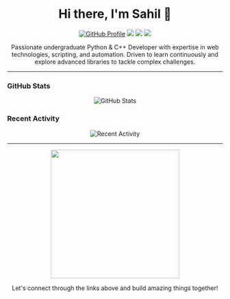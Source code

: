 <h1 align="center">Hi there, I'm Sahil 👋</h1>

<p align="center">
  <a href="https://github.com/sahilahmad6569"><img src="https://img.shields.io/github/followers/sahilahmad6569?style=social" alt="GitHub Profile"></a>
  <a href="https://linkedin.com/in/sahil-ahmad-dev"><img src="https://img.shields.io/badge/LinkedIn-Connect-blue"></a>
  <a href="mailto:sahilahmad6569@gmail.com"><img src="https://img.shields.io/badge/Email-Contact-red"></a>
  <a href="https://sahilahmad.netlify.app"><img src="https://img.shields.io/badge/Portfolio-Visit-brightgreen"></a>
</p>

<p align="center">Passionate undergraduate Python & C++ Developer with expertise in web technologies, scripting, and automation. Driven to learn continuously and explore advanced libraries to tackle complex challenges.</p>

---

### GitHub Stats

<p align="center">
  <img src="https://github-readme-stats.vercel.app/api?username=sahilahmad6569&show_icons=true&theme=dark" alt="GitHub Stats">
</p>

### Recent Activity

<p align="center">
  <img src="https://github-readme-stats.vercel.app/api?username=sahilahmad6569&show_icons=true&theme=dark&count_private=true&include_all_commits=true" alt="Recent Activity">
</p>

---

<p align="center">
  <img src="https://media.giphy.com/media/3o6ZtpxSZbQRRnwCKQ/giphy.gif" width="300">
</p>

<p align="center">Let's connect through the links above and build amazing things together!</p>
